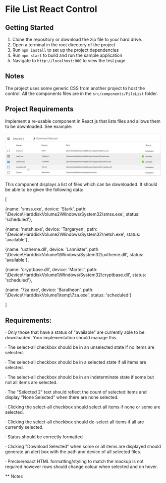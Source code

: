 # File List React Control

## Getting Started

1. Clone the repository or download the zip file to your hard drive.
2. Open a terminal in the root directory of the project
3. Run `npm install` to set up the project dependencies
4. Run `npm start` to build and run the sample application
5. Navigate to `http://localhost:000` to view the test page

## Notes

The project uses some generic CSS from another project to host the control. All the components files are in the `src/components/FileList` folder.

## Project Requirements

Implement a re-usable component in React.js that lists files and allows them to be downloaded. See example:

![Example Image](example.png)

This component displays a list of files which can be downloaded. It should be able to be given the following data:

[

{name: 'smss.exe', device: 'Stark', path: '\\Device\\HarddiskVolume2\\Windows\\System32\\smss.exe', status: 'scheduled'},

{name: 'netsh.exe', device: 'Targaryen', path: '\\Device\\HarddiskVolume2\\Windows\\System32\\netsh.exe', status: 'available'},

{name: 'uxtheme.dll', device: 'Lannister', path: '\\Device\\HarddiskVolume1\\Windows\\System32\\uxtheme.dll', status: 'available'},

{name: 'cryptbase.dll', device: 'Martell', path: '\\Device\\HarddiskVolume1\\Windows\\System32\\cryptbase.dll', status: 'scheduled'},

{name: '7za.exe', device: 'Baratheon', path: '\\Device\\HarddiskVolume1\\temp\\7za.exe', status: 'scheduled'}

]

## Requirements:

· Only those that have a status of "available" are currently able to be downloaded. Your implementation should manage this.

· The select-all checkbox should be in an unselected state if no items are selected.

· The select-all checkbox should be in a selected state if all items are selected.

· The select-all checkbox should be in an indeterminate state if some but not all items are selected.

· The "Selected 2" text should reflect the count of selected items and display "None Selected" when there are none selected.

· Clicking the select-all checkbox should select all items if none or some are selected.

· Clicking the select-all checkbox should de-select all items if all are currently selected.

· Status should be correctly formatted

· Clicking "Download Selected" when some or all items are displayed should generate an alert box with the path and device of all selected files.

· Precise/exact HTML formatting/styling to match the mockup is not required however rows should change colour when selected and on hover.

\*\* Notes

